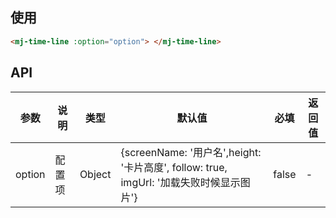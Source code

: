 <!--
 * @Description: 推特小组件使用文档
 * @Author: panrui
 * @Date: 2021-12-30 17:32:05
 * @LastEditTime: 2021-12-30 18:07:32
 * @LastEditors: panrui
 * 不忘初心,不负梦想
-->

## 使用

```html
<mj-time-line :option="option"> </mj-time-line>
```

## API

| 参数   | 说明   | 类型   | 默认值                                                                                  | 必填  | 返回值 |
| ------ | ------ | ------ | --------------------------------------------------------------------------------------- | ----- | ------ |
| option | 配置项 | Object | {screenName: '用户名',height: '卡片高度', follow: true, imgUrl: '加载失败时候显示图片'} | false | -      |
